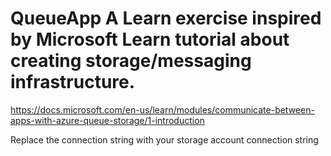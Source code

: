 # QueueApp A Learn exercise inspired by Microsoft Learn tutorial about creating storage/messaging infrastructure.

https://docs.microsoft.com/en-us/learn/modules/communicate-between-apps-with-azure-queue-storage/1-introduction

Replace the connection string with your storage account connection string

